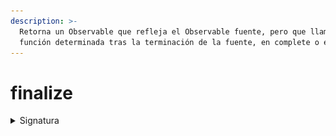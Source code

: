```yaml
---
description: >-
  Retorna un Observable que refleja el Observable fuente, pero que llamará a una
  función determinada tras la terminación de la fuente, en complete o en error
---
```


# finalize

<details>

<summary>Signatura</summary>

#### Firma

`finalize<T>(callback: () => void): MonoTypeOperatorFunction<T>`

#### Parameters

#### Retorna

`MonoTypeOperatorFunction<T>`: Un Observable que refleja la fuente, pero que hará una llamada a la función proporcionada tras la terminación de la fuente.

### Ejemplos

**Ejecutar la función **_**callback**_** tras la compleción del Observable**

[StackBlitz](https://stackblitz.com/edit/rxjs-finalize-1?file=index.ts)

```javascript
import { of } from "rxjs";
import { finalize } from "rxjs/operators";

const fruit$ = of("Cereza", "Fresa", "Arándano");

fruit$
  .pipe(finalize(() => console.log("Ejecutando finalize")))
  .subscribe(console.log, console.error, () => console.log("Flujo completado"));
// Salida: Cereza, Fresa, Arándano, Flujo completado, Ejecutando finalize
```

`finalize`

**La función **_**callback**_** se ejecuta aunque ocurra un error**

[StackBlitz](https://stackblitz.com/edit/rxjs-finalize-2?file=index.ts)

```javascript
import { throwError } from "rxjs";
import { finalize } from "rxjs/operators";

const error$ = throwError("¡Oh no!");

error$
  .pipe(finalize(() => console.log("Ejecutando a pesar del error!")))
  .subscribe(console.log, console.error);
// Output: (error) '¡Oh no!', 'Ejecutando a pesar del error!'
```

**Ejecutar la función **_**callback**_** tras realizar todas las peticiones AJAX**

[StackBlitz](https://stackblitz.com/edit/rxjs-finalize-3?file=index.ts)

```javascript
import { finalize, take, map, mergeAll } from "rxjs/operators";
import { ajax } from "rxjs/ajax";

const ghibliFilm$ = ajax.getJSON(`https://ghibliapi.herokuapp.com/films/`);

ghibliFilm$
  .pipe(
    mergeAll(),
    map(({ title }) => title),
    take(3),
    finalize(() => console.log("Peticiones Realizadas"))
  )
  .subscribe(console.log, console.error, () => console.log("Flujo Completado"));
// Salida: Castle in the Sky, Grave of the Fireflies, My Neighbor Totoro, Flujo Completado, Peticiones Realizadas
```

### Recursos adicionales

[![Source code](assets/icons/source-code.png)](https://github.com/ReactiveX/rxjs/blob/master/src/internal/operators/finalize.ts)

[Documentación oficial en inglés](https://rxjs.dev/api/operators/finalize)

</details>
